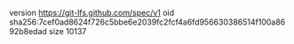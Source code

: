 version https://git-lfs.github.com/spec/v1
oid sha256:7cef0ad8624f726c5bbe6e2039fc2fcf4a6fd956630386514f100a8692b8edad
size 10137
